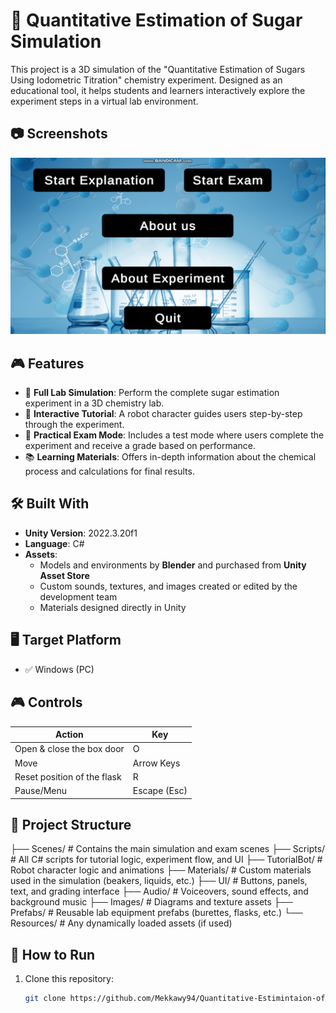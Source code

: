 # 🧪 Quantitative Estimation of Sugar Simulation

This project is a 3D simulation of the "Quantitative Estimation of Sugars Using Iodometric Titration" chemistry experiment. Designed as an educational tool, it helps students and learners interactively explore the experiment steps in a virtual lab environment.



## 📷 Screenshots

![Main Menu](Screenshots/Main%20Menu.png)


## 🎮 Features

- 🧫 **Full Lab Simulation**: Perform the complete sugar estimation experiment in a 3D chemistry lab.
- 🤖 **Interactive Tutorial**: A robot character guides users step-by-step through the experiment.
- 📝 **Practical Exam Mode**: Includes a test mode where users complete the experiment and receive a grade based on performance.
- 📚 **Learning Materials**: Offers in-depth information about the chemical process and calculations for final results.



## 🛠️ Built With

- **Unity Version**: 2022.3.20f1
- **Language**: C#
- **Assets**:
  - Models and environments by **Blender** and purchased from **Unity Asset Store**
  - Custom sounds, textures, and images created or edited by the development team
  - Materials designed directly in Unity



## 🖥️ Target Platform

- ✅ Windows (PC)



## 🎮 Controls

| Action                      | Key              |
|-----------------------------|------------------|
| Open & close the box door   | O                |
| Move                        | Arrow Keys       |
| Reset position of the flask | R                |
| Pause/Menu                  | Escape (Esc)     |



## 📁 Project Structure

├── Scenes/ # Contains the main simulation and exam scenes
├── Scripts/ # All C# scripts for tutorial logic, experiment flow, and UI
├── TutorialBot/ # Robot character logic and animations
├── Materials/ # Custom materials used in the simulation (beakers, liquids, etc.)
├── UI/ # Buttons, panels, text, and grading interface
├── Audio/ # Voiceovers, sound effects, and background music
├── Images/ # Diagrams and texture assets
├── Prefabs/ # Reusable lab equipment prefabs (burettes, flasks, etc.)
└── Resources/ # Any dynamically loaded assets (if used)



## 🧪 How to Run

1. Clone this repository:
   ```bash
   git clone https://github.com/Mekkawy94/Quantitative-Estimintaion-of-Sugar-Simulation.git






